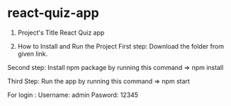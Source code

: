 # react-quiz-app

1. Project's Title
React Quiz app

2. How to Install and Run the Project
First step:
Download the folder from given link.

Second step:
Install npm package by running this command => npm install

Third Step:
Run the app by running this command => npm start

For login :
Username: admin
Pasword: 12345
